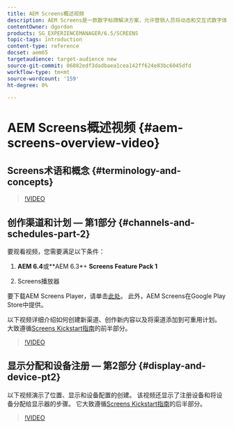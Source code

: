 ```yaml
---
title: AEM Screens概述视频
description: AEM Screens是一款数字标牌解决方案，允许营销人员将动态和交互式数字体验发布到各种类型的屏幕。
contentOwner: dgordon
products: SG_EXPERIENCEMANAGER/6.5/SCREENS
topic-tags: introduction
content-type: reference
docset: aem65
targetaudience: target-audience new
source-git-commit: 06082edf3dadbaea1cea142ff624e83bc6045dfd
workflow-type: tm+mt
source-wordcount: '159'
ht-degree: 0%

---
```



# AEM Screens概述视频 {#aem-screens-overview-video}

## Screens术语和概念 {#terminology-and-concepts}

>[!VIDEO](https://video.tv.adobe.com/v/21353?quality=9)


## 创作渠道和计划 — 第1部分 {#channels-and-schedules-part-2}

要观看视频，您需要满足以下条件：

1. **AEM 6.4**&#x200B;或**AEM 6.3*+ **Screens Feature Pack 1**

1. Screens播放器

要下载AEM Screens Player，请单击[此处](https://download.macromedia.com/screens/)。 此外，AEM Screens在Google Play Store中提供。<!-- LINK IS 404 WITH NO SUITABLE REPLACEMENT See [Installing and Configuring Screens](https://helpx.adobe.com/experience-manager/6-4/help/sites-deploying/configuring-screens-introduction.html) for more details. -->

以下视频详细介绍如何创建新渠道、创作新内容以及将渠道添加到可重用计划。 大致遵循[Screens Kickstart指南](kickstart-for-aem-screens.md)的前半部分。

>[!VIDEO](https://video.tv.adobe.com/v/21387?quality=9)

## 显示分配和设备注册 — 第2部分 {#display-and-device-pt2}

以下视频演示了位置、显示和设备配置的创建。 该视频还显示了注册设备和将设备分配给显示器的步骤。 它大致遵循[Screens Kickstart指南](kickstart-for-aem-screens.md)的后半部分。

>[!VIDEO](https://video.tv.adobe.com/v/21411?quality=9)

